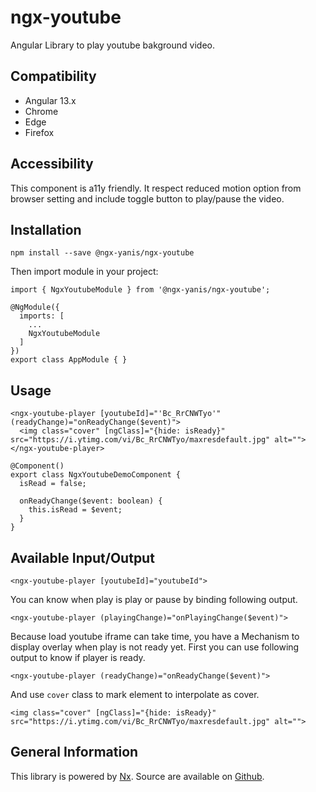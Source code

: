 # ngx-youtube

Angular Library to play youtube bakground video.

## Compatibility

* Angular 13.x
* Chrome
* Edge
* Firefox

## Accessibility

This component is a11y friendly. It respect reduced motion option from browser setting and include toggle button to
play/pause the video.

## Installation

```
npm install --save @ngx-yanis/ngx-youtube
```

Then import module in your project:

```
import { NgxYoutubeModule } from '@ngx-yanis/ngx-youtube';

@NgModule({
  imports: [
    ...
    NgxYoutubeModule
  ]
})
export class AppModule { }
```

## Usage

```
<ngx-youtube-player [youtubeId]="'Bc_RrCNWTyo'" (readyChange)="onReadyChange($event)">
  <img class="cover" [ngClass]="{hide: isReady}" src="https://i.ytimg.com/vi/Bc_RrCNWTyo/maxresdefault.jpg" alt="">
</ngx-youtube-player>

@Component()
export class NgxYoutubeDemoComponent {
  isRead = false;

  onReadyChange($event: boolean) {
    this.isRead = $event;
  }
}
```

## Available Input/Output

```
<ngx-youtube-player [youtubeId]="youtubeId">
```

You can know when play is play or pause by binding following output.

```
<ngx-youtube-player (playingChange)="onPlayingChange($event)">
```

Because load youtube iframe can take time, you have a Mechanism to display overlay when play is not ready yet.
First you can use following output to know if player is ready.

```
<ngx-youtube-player (readyChange)="onReadyChange($event)">
```

And use `cover` class to mark element to interpolate as cover.

```
<img class="cover" [ngClass]="{hide: isReady}" src="https://i.ytimg.com/vi/Bc_RrCNWTyo/maxresdefault.jpg" alt="">
```

## General Information

This library is powered by [Nx](https://nx.dev/angular). Source are available
on [Github](https://github.com/yanis-git/ngx-yanis/tree/main/libs/ngx-youtube).

